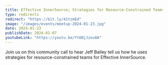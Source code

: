 ```yaml
---
title: Effective InnerSource; Strategies for Resource-Constrained Teams
type: redirects
redirect: "https://bit.ly/41tzmEd"
image: "/images/events/meetup-2024-01-23.jpg"
date: 2024-01-23
publishDate: 2024-01-07
youtubeLink: "https://youtu.be/Yt6BjJzou8A"
---
```


Join us on this community call to hear Jeff Bailey tell us how he uses strategies for resource-constrained teams for Effective InnerSource.
